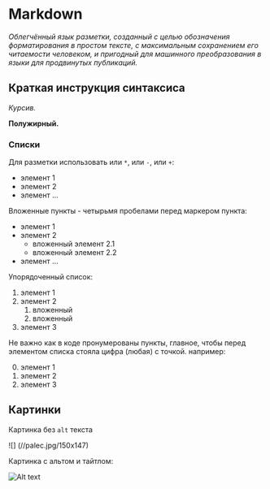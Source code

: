 # Markdown

*Облегчённый язык разметки, созданный с целью обозначения форматирования в простом тексте, с максимальным сохранением его читаемости человеком, и пригодный для машинного преобразования в языки для продвинутых публикаций.*

## Краткая инструкция синтаксиса
*Курсив.*

**Полужирный.**

### Списки

Для разметки использовать или `*`, или `-`, или `+`:

- элемент 1
- элемент 2
- элемент ...

Вложенные пункты - четырьмя пробелами перед маркером пункта:

* элемент 1
* элемент 2
    * вложенный элемент 2.1
    * вложенный элемент 2.2
* элемент ...

Упорядоченный список:

1. элемент 1
2. элемент 2
    1. вложенный
    2. вложенный
3. элемент 3

Не важно как в коде пронумерованы пункты, главное, чтобы перед элементом списка стояла цифра (любая) с точкой. например:

0. элемент 1
0. элемент 2
0. элемент 3

## Картинки

Картинка без `alt` текста

![] (//palec.jpg/150x147)

Картинка с альтом и тайтлом:

![Alt text](//placehold.it/150x100 "Можно задать title")


